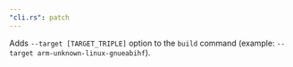 ```yaml
---
"cli.rs": patch
---
```


Adds `--target [TARGET_TRIPLE]` option to the `build` command (example: `--target arm-unknown-linux-gnueabihf`).
